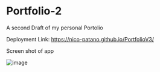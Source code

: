 # Portfolio-2

A second Draft of my personal Portolio

Deployment Link: https://nico-patano.github.io/PortfolioV3/


Screen shot of app

![image](https://user-images.githubusercontent.com/93544845/157775555-20fa9b09-a18c-4373-a1b3-c1459d2439cb.png)
